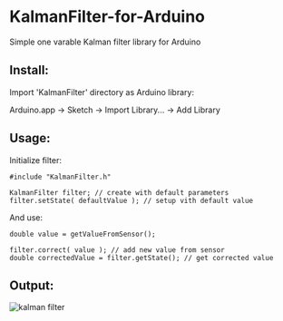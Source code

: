 KalmanFilter-for-Arduino
========================

Simple one varable Kalman filter library for Arduino

Install:
--------
Import 'KalmanFilter' directory as Arduino library:

Arduino.app -> Sketch -> Import Library... -> Add Library


Usage:
------

Initialize filter:
```
#include "KalmanFilter.h"

KalmanFilter filter; // create with default parameters
filter.setState( defaultValue ); // setup vith default value
```
And use:
```
double value = getValueFromSensor();

filter.correct( value ); // add new value from sensor
double correctedValue = filter.getState(); // get corrected value
```
Output:
-------
![kalman filter](https://raw.github.com/nut-code-monkey/KalmanFilter-for-Arduino/master/kalman.png)
